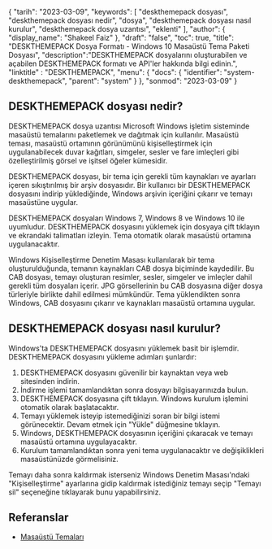 {
"tarih": "2023-03-09",
  "keywords": [
"deskthemepack dosyası",
"deskthemepack dosyası nedir",
"dosya",
"deskthemepack dosyası nasıl kurulur",
"deskthemepack dosya uzantısı",
"eklenti"
],
  "author": {
"display_name": "Shakeel Faiz"
},
"draft": "false",
"toc": true,
"title": "DESKTHEMEPACK Dosya Formatı - Windows 10 Masaüstü Tema Paketi Dosyası",
  "description":"DESKTHEMEPACK dosyalarını oluşturabilen ve açabilen DESKTHEMEPACK formatı ve API'ler hakkında bilgi edinin.",
"linktitle" : "DESKTHEMEPACK",
  "menu": {
    "docs": {
      "identifier": "system-deskthemepack",
      "parent": "system"
}
},
"sonmod": "2023-03-09"
}

## DESKTHEMEPACK dosyası nedir?

DESKTHEMEPACK dosya uzantısı Microsoft Windows işletim sisteminde masaüstü temalarını paketlemek ve dağıtmak için kullanılır. Masaüstü teması, masaüstü ortamının görünümünü kişiselleştirmek için uygulanabilecek duvar kağıtları, simgeler, sesler ve fare imleçleri gibi özelleştirilmiş görsel ve işitsel öğeler kümesidir.

DESKTHEMEPACK dosyası, bir tema için gerekli tüm kaynakları ve ayarları içeren sıkıştırılmış bir arşiv dosyasıdır. Bir kullanıcı bir DESKTHEMEPACK dosyasını indirip yüklediğinde, Windows arşivin içeriğini çıkarır ve temayı masaüstüne uygular.

DESKTHEMEPACK dosyaları Windows 7, Windows 8 ve Windows 10 ile uyumludur. DESKTHEMEPACK dosyasını yüklemek için dosyaya çift tıklayın ve ekrandaki talimatları izleyin. Tema otomatik olarak masaüstü ortamına uygulanacaktır.

Windows Kişiselleştirme Denetim Masası kullanılarak bir tema oluşturulduğunda, temanın kaynakları CAB dosya biçiminde kaydedilir. Bu CAB dosyası, temayı oluşturan resimler, sesler, simgeler ve imleçler dahil gerekli tüm dosyaları içerir. JPG görsellerinin bu CAB dosyasına diğer dosya türleriyle birlikte dahil edilmesi mümkündür. Tema yüklendikten sonra Windows, CAB dosyasını çıkarır ve kaynakları masaüstü ortamına uygular.

## DESKTHEMEPACK dosyası nasıl kurulur?

Windows'ta DESKTHEMEPACK dosyasını yüklemek basit bir işlemdir. DESKTHEMEPACK dosyasını yükleme adımları şunlardır:

1. DESKTHEMEPACK dosyasını güvenilir bir kaynaktan veya web sitesinden indirin.
2. İndirme işlemi tamamlandıktan sonra dosyayı bilgisayarınızda bulun.
3. DESKTHEMEPACK dosyasına çift tıklayın. Windows kurulum işlemini otomatik olarak başlatacaktır.
4. Temayı yüklemek isteyip istemediğinizi soran bir bilgi istemi görünecektir. Devam etmek için "Yükle" düğmesine tıklayın.
5. Windows, DESKTHEMEPACK dosyasının içeriğini çıkaracak ve temayı masaüstü ortamına uygulayacaktır.
6. Kurulum tamamlandıktan sonra yeni tema uygulanacaktır ve değişiklikleri masaüstünüzde görmelisiniz.

Temayı daha sonra kaldırmak isterseniz Windows Denetim Masası'ndaki "Kişiselleştirme" ayarlarına gidip kaldırmak istediğiniz temayı seçip "Temayı sil" seçeneğine tıklayarak bunu yapabilirsiniz.

## Referanslar
* [Masaüstü Temaları](https://support.microsoft.com/en-us/windows/desktop-themes-94880287-6046-1d35-6d2f-35dee759701e)

